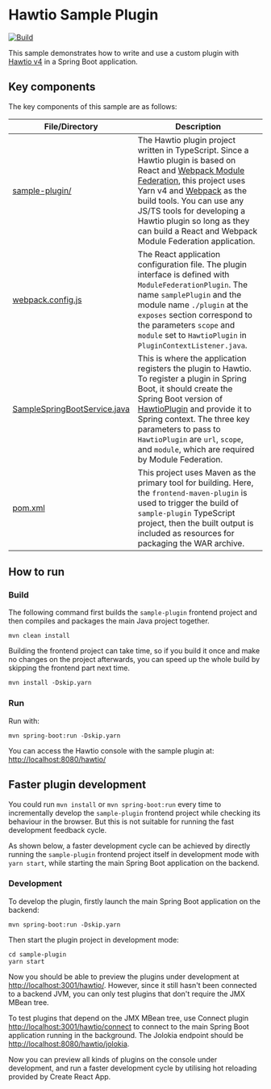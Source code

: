 # Hawtio Sample Plugin

[![Build](https://github.com/hawtio/hawtio-sample-plugin-ts/actions/workflows/build.yml/badge.svg)](https://github.com/hawtio/hawtio-sample-plugin-ts/actions/workflows/build.yml)

This sample demonstrates how to write and use a custom plugin with [Hawtio v4](https://github.com/hawtio/hawtio) in a Spring Boot application.

## Key components

The key components of this sample are as follows:

| File/Directory | Description |
| -------------- | ----------- |
| [sample-plugin/](./sample-plugin) | The Hawtio plugin project written in TypeScript. Since a Hawtio plugin is based on React and [Webpack Module Federation](https://module-federation.github.io/), this project uses Yarn v4 and [Webpack](https://webpack.js.org/) as the build tools. You can use any JS/TS tools for developing a Hawtio plugin so long as they can build a React and Webpack Module Federation application. |
| [webpack.config.js](./sample-plugin/webpack.config.js) | The React application configuration file. The plugin interface is defined with `ModuleFederationPlugin`. The name `samplePlugin` and the module name `./plugin` at the `exposes` section correspond to the parameters `scope` and `module` set to `HawtioPlugin` in `PluginContextListener.java`. |
| [SampleSpringBootService.java](./src/main/java/io/hawt/example/spring/boot/SampleSpringBootService.java) | This is where the application registers the plugin to Hawtio. To register a plugin in Spring Boot, it should create the Spring Boot version of [HawtioPlugin](https://github.com/hawtio/hawtio/blob/hawtio-3.0-M3/platforms/springboot/src/main/java/io/hawt/springboot/HawtioPlugin.java) and provide it to Spring context. The three key parameters to pass to `HawtioPlugin` are `url`, `scope`, and `module`, which are required by Module Federation. |
| [pom.xml](./pom.xml) | This project uses Maven as the primary tool for building. Here, the `frontend-maven-plugin` is used to trigger the build of `sample-plugin` TypeScript project, then the built output is included as resources for packaging the WAR archive. |

## How to run

### Build

The following command first builds the `sample-plugin` frontend project and then compiles and packages the main Java project together.

```console
mvn clean install
```

Building the frontend project can take time, so if you build it once and make no changes on the project afterwards, you can speed up the whole build by skipping the frontend part next time.

```console
mvn install -Dskip.yarn
```

### Run

Run with:

```console
mvn spring-boot:run -Dskip.yarn
```

You can access the Hawtio console with the sample plugin at: <http://localhost:8080/hawtio/>

## Faster plugin development

You could run `mvn install` or `mvn spring-boot:run` every time to incrementally develop the `sample-plugin` frontend project while checking its behaviour in the browser. But this is not suitable for running the fast development feedback cycle.

As shown below, a faster development cycle can be achieved by directly running the `sample-plugin` frontend project itself in development mode with `yarn start`, while starting the main Spring Boot application on the backend.

### Development

To develop the plugin, firstly launch the main Spring Boot application on the backend:

```console
mvn spring-boot:run -Dskip.yarn
```

Then start the plugin project in development mode:

```console
cd sample-plugin
yarn start
```

Now you should be able to preview the plugins under development at <http://localhost:3001/hawtio/>. However, since it still hasn't been connected to a backend JVM, you can only test plugins that don't require the JMX MBean tree.

To test plugins that depend on the JMX MBean tree, use Connect plugin <http://localhost:3001/hawtio/connect> to connect to the main Spring Boot application running in the background. The Jolokia endpoint should be <http://localhost:8080/hawtio/jolokia>.

Now you can preview all kinds of plugins on the console under development, and run a faster development cycle by utilising hot reloading provided by Create React App.
